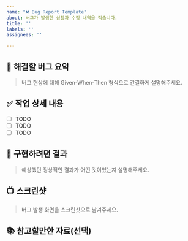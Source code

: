 ```yaml
---
name: "❌ Bug Report Template"
about: 버그가 발생한 상황과 수정 내역을 적습니다.
title: ''
labels: ''
assignees: ''

---
```


## 🐞 해결할 버그 요약

> 버그 현상에 대해 Given-When-Then 형식으로 간결하게 설명해주세요.

## ✅ 작업 상세 내용

- [ ] TODO
- [ ] TODO
- [ ] TODO

## 🌟 구현하려던 결과

> 예상했던 정상적인 결과가 어떤 것이었는지 설명해주세요.

## 📺 스크린샷
> 버그 발생 화면을 스크린샷으로 남겨주세요.

## 📚 참고할만한 자료(선택)
